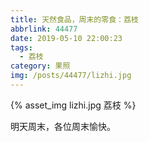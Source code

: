 ```yaml
---
title: 天然食品，周末的零食：荔枝
abbrlink: 44477
date: 2019-05-10 22:00:23
tags:
  - 荔枝
category: 果照
img: /posts/44477/lizhi.jpg
---
```


{% asset_img lizhi.jpg 荔枝 %}

明天周末，各位周末愉快。